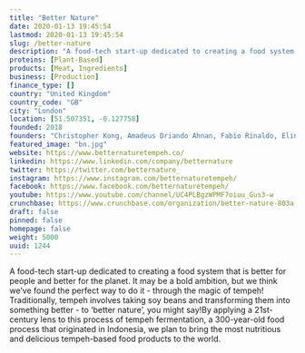 ```yaml
---
title: "Better Nature"
date: 2020-01-13 19:45:54
lastmod: 2020-01-13 19:45:54
slug: /better-nature
description: "A food-tech start-up dedicated to creating a food system that is better for people and better for the planet. It may be a bold ambition, but we think we’ve found the perfect way to do it - through the magic of tempeh! Traditionally, tempeh involves taking soy beans and transforming them into something better - to ‘better nature’, you might say!By applying a 21st-century lens to this process of tempeh fermentation, a 300-year-old food process that originated in Indonesia, we plan to bring the most nutritious and delicious tempeh-based food products to the world."
proteins: [Plant-Based]
products: [Meat, Ingredients]
business: [Production]
finance_type: []
country: "United Kingdom"
country_code: "GB"
city: "London"
location: [51.507351, -0.127758]
founded: 2018
founders: "Christopher Kong, Amadeus Driando Ahnan, Fabio Rinaldo, Elin Roberts"
featured_image: "bn.jpg"
website: https://www.betternaturetempeh.co/
linkedin: https://www.linkedin.com/company/betternature
twitter: https://twitter.com/betternature_
instagram: https://www.instagram.com/betternaturetempeh/
facebook: https://www.facebook.com/betternaturetempeh/
youtube: https://www.youtube.com/channel/UC4PLBgzWPMF7oiuu_Gus3-w
crunchbase: https://www.crunchbase.com/organization/better-nature-803a
draft: false
pinned: false
homepage: false
weight: 5000
uuid: 1244
---
```

A food-tech start-up dedicated to creating a food system that is better for people and better for the planet. It may be a bold ambition, but we think we’ve found the perfect way to do it - through the magic of tempeh! Traditionally, tempeh involves taking soy beans and transforming them into something better - to ‘better nature’, you might say!By applying a 21st-century lens to this process of tempeh fermentation, a 300-year-old food process that originated in Indonesia, we plan to bring the most nutritious and delicious tempeh-based food products to the world.
